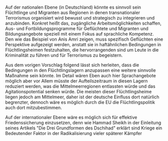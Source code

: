 Auf der nationalen Ebene (in Deutschland) könnte es sinnvoll sein Flüchtlinge und Migranten aus Regionen in denen transnationaler Terrorismus organisiert wird bewusst und strategisch zu integrieren und anzubinden. Konkret heißt das, zugängliche Arbeitsmöglichkeiten schaffen, Aus- und Fortbildungsprogramme für Geflüchtete und Migranten und Bildungsangebote speziell mit einem Fokus auf sprachliche Kompetenz. Den wie das Beispiel von Anis Amri zeigen, muss spezifisch Geflüchten eine Perspektive aufgezeigt werden, anstatt sie in haftähnlichen Bedingungen in Flüchtlingsheimen festzuhalten, die hervorrangenden sind um Leute in die Kriminalität zu führen und für Terrorismus zu begeistern.

Aus dem vorigen Vorschlag folgend lässt sich herleiten, dass die Bedingungen in den Flüchtlingslagern anzupassen eine weitere sinnvolle Maßnahme sein könnte. Im Detail wären Eben auch hier Sprachangebote möglich aber vor Allem müsste der Aufteilszeitraum in diesen Lagern reduziert werden, was die Mittelmeerregionen entlassten würde und das Agitationspotential senken würde. Die meisten dieser Flüchtlingsheime liegen jedoch am Mittelmeer, daher ist der deutsche Einfluss dort natürlich begrenzter, dennoch wäre es möglich durch die EU die Flüchtlingspolitik auch dort mitzubestimmen.

Auf der internationaler Ebene wäre es möglich sich für effektive Friedenssicherung einzusetzen, denn wie Hammad Sheikh in der Einleitung seines Artikels "Die Drei Grundformen des Dschihad" erklärt sind Kriege ein Bedeutender Faktor in der Radikalisierung vieler späterer Kämpfer